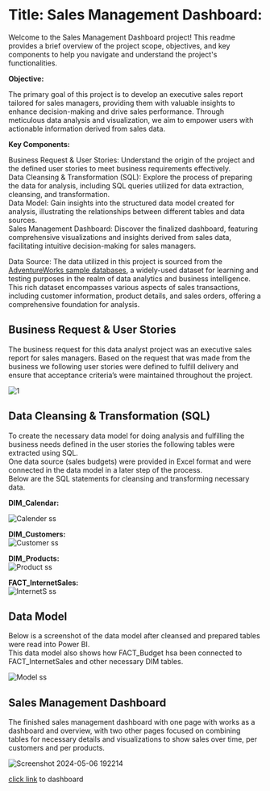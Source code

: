 
# Title: Sales Management Dashboard:

Welcome to the Sales Management Dashboard project! This readme provides a brief overview of the project scope, objectives, and key components to help you navigate and understand the project's functionalities.

**Objective:**

The primary goal of this project is to develop an executive sales report tailored for sales managers, providing them with valuable insights to enhance decision-making and drive sales performance. Through meticulous data analysis and visualization, we aim to empower users with actionable information derived from sales data.


**Key Components:**

Business Request & User Stories: Understand the origin of the project and the defined user stories to meet business requirements effectively.<br>
Data Cleansing & Transformation (SQL): Explore the process of preparing the data for analysis, including SQL queries utilized for data extraction, cleansing, and transformation.<br>
Data Model: Gain insights into the structured data model created for analysis, illustrating the relationships between different tables and data sources.<br>
Sales Management Dashboard: Discover the finalized dashboard, featuring comprehensive visualizations and insights derived from sales data, facilitating intuitive decision-making for sales managers.

Data Source:
The data utilized in this project is sourced from the [AdventureWorks sample databases](https://learn.microsoft.com/en-us/sql/samples/adventureworks-install-configure?view=sql-server-ver15&tabs=ssms), a widely-used dataset for learning and testing purposes in the realm of data analytics and business intelligence. This rich dataset encompasses various aspects of sales transactions, including customer information, product details, and sales orders, offering a comprehensive foundation for analysis.


## Business Request & User Stories<br>
The business request for this data analyst project was an executive sales report for sales managers. Based on the request that was made from the business we following user stories were defined to fulfill delivery and ensure that acceptance criteria’s were maintained throughout the project.<br>

![1](https://github.com/alysahab/Sales-Analysis-Management/assets/125446376/c888d837-913f-4636-9ba5-47309b9e37dc)

## Data Cleansing & Transformation (SQL)<br>
To create the necessary data model for doing analysis and fulfilling the business needs defined in the user stories the following tables were extracted using SQL.<br>
One data source (sales budgets) were provided in Excel format and were connected in the data model in a later step of the process.<br>
Below are the SQL statements for cleansing and transforming necessary data.

**DIM_Calendar:**<br>

![Calender ss](https://github.com/alysahab/Sales-Analysis-Management/assets/125446376/1da64091-b11e-4e13-86e2-f6473e7bf36b)

**DIM_Customers:**<br>
![Customer ss](https://github.com/alysahab/Sales-Analysis-Management/assets/125446376/27bd09ea-89a6-4fb4-a121-c3c7b1457ad2)

**DIM_Products:**<br>
![Product ss](https://github.com/alysahab/Sales-Analysis-Management/assets/125446376/e2cd4982-3281-4f2a-aeaf-6a56f48d6828)

**FACT_InternetSales:**<br>
![InternetS ss](https://github.com/alysahab/Sales-Analysis-Management/assets/125446376/242b4361-da2f-4820-82e4-3e3b35e60351)

## Data Model<br>
Below is a screenshot of the data model after cleansed and prepared tables were read into Power BI.<br>
This data model also shows how FACT_Budget hsa been connected to FACT_InternetSales and other necessary DIM tables.<br>

![Model ss](https://github.com/alysahab/Sales-Analysis-Management/assets/125446376/c4cff10b-f5d3-45f0-af4c-3f52e86ae48e)

## Sales Management Dashboard<br>
The finished sales management dashboard with one page with works as a dashboard and overview, with two other pages focused on combining tables for necessary details and visualizations to show sales over time, per customers and per products.<br>

![Screenshot 2024-05-06 192214](https://github.com/alysahab/Sales-Analysis-Management/assets/125446376/aa649f74-d6d7-499a-bba3-d90e585acee2)

[click link](https://app.powerbi.com/view?r=eyJrIjoiOWYzZmRjOGMtNWI1OC00MGJlLWJhYWEtOTE3MWJiZWIwOTcxIiwidCI6ImQ3NTVkZWIwLTFkNTgtNGFkNS05MDg5LTYyYzU5ZmU4MzdmOCIsImMiOjl9) to dashboard
